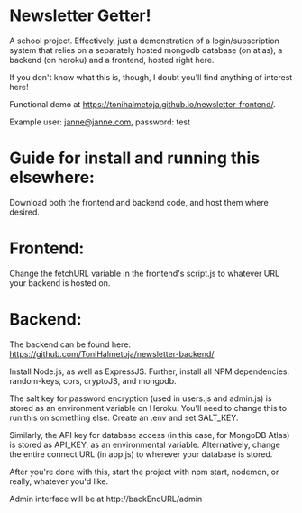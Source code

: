 # Newsletter Getter!

A school project. Effectively, just a demonstration of a login/subscription system that relies on a separately hosted mongodb database (on atlas), a backend (on heroku) and a frontend, hosted right here.

If you don't know what this is, though, I doubt you'll find anything of interest here!

Functional demo at https://tonihalmetoja.github.io/newsletter-frontend/.

Example user: janne@janne.com, password: test

# Guide for install and running this elsewhere:

Download both the frontend and backend code, and host them where desired.

# Frontend:

Change the fetchURL variable in the frontend's script.js to whatever URL your backend is hosted on.

# Backend:

The backend can be found here: https://github.com/ToniHalmetoja/newsletter-backend/

Install Node.js, as well as ExpressJS. Further, install all NPM dependencies: random-keys, cors, cryptoJS, and mongodb.

The salt key for password encryption (used in users.js and admin.js) is stored as an environment variable on Heroku. You'll need to change this to run this on something else. Create an .env and set SALT_KEY.

Similarly, the API key for database access (in this case, for MongoDB Atlas) is stored as API_KEY, as an environmental variable. Alternatively, change the entire connect URL (in app.js) to wherever your database is stored.

After you're done with this, start the project with npm start, nodemon, or really, whatever you'd like.

Admin interface will be at http://backEndURL/admin


